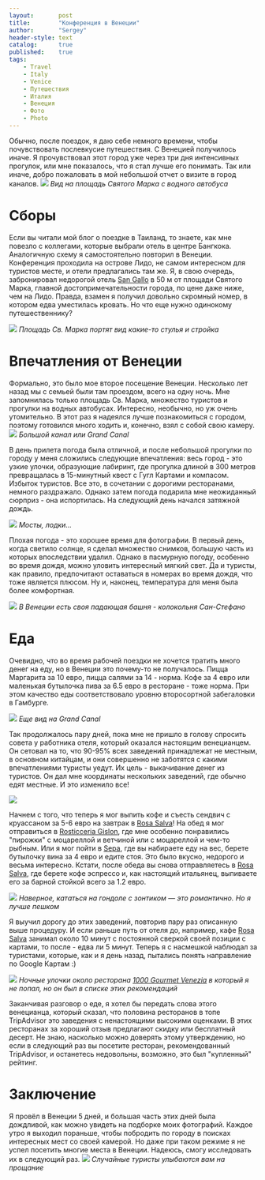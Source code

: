 ```yaml
---
layout:       post
title:        "Конференция в Венеции"
author:       "Sergey"
header-style: text
catalog:      true
published:    true
tags:
    - Travel
    - Italy
    - Venice
    - Путешествия
    - Италия
    - Венеция
    - Фото
    - Photo
---
```


Обычно, после поездок, я даю себе немного времени, чтобы почувствовать послевкусие путешествия. С Венецией получилось иначе. Я прочувствовал этот город уже через три дня интенсивных прогулок, или мне показалось, что я стал лучше его понимать. Так или иначе, добро пожаловать в мой небольшой отчет о визите в город каналов.
![]({{site.baseurl}}/img/5_venice/marco_main.jpeg)
 *Вид на площадь Святого Марка с водного автобуса*


# Сборы

Если вы читали мой блог о поездке в Таиланд, то знаете, как мне повезло с коллегами, которые выбрали отель в центре Бангкока. Аналогичную схему я самостоятельно повторил в Венеции. Конференция проходила на острове Лидо, не самом интересном для туристов месте, и отели предлагались там же. Я, в свою очередь, забронировал недорогой отель [San Gallo](https://goo.gl/maps/BMjKsh6gRWUfY2Mi9) в 50 м от площади Святого Марка, главной достопримечательности города, по цене даже ниже, чем на Лидо. Правда, взамен я получил довольно скромный номер, в котором едва уместилась кровать. Но что еще нужно одинокому путешественнику? 

![]({{site.baseurl}}/img/5_venice/marco.jpeg)
 *Площадь Св. Марка портят вид какие-то стулья и стройка*
 
# Впечатления от Венеции
 
Формально, это было мое второе посещение Венеции. Несколько лет назад мы с семьей были там проездом, всего на одну ночь. Мне запомнилась только площадь Св. Марка, множество туристов и прогулки на водных автобусах. Интересно, необычно, но уж очень утомительно. В этот раз я надеялся лучше познакомиться с городом, поэтому готовился много ходить и, конечно, взял с собой свою камеру.
![]({{site.baseurl}}/img/5_venice/canale.jpeg)
 *Большой канал или Grand Canal*
 

В день прилета погода была отличной, и после небольшой прогулки по городу у меня сложились следующие впечатления: весь город - это узкие улочки, образующие лабиринт, где прогулка длиной в 300 метров превращалась в 15-минутный квест с Гугл Картами и компасом. Избыток туристов. Все это, в сочетании с дорогими ресторанами, немного раздражало. Однако затем погода подарила мне неожиданный сюрприз - она испортилась. На следующий день начался затяжной дождь.

![]({{site.baseurl}}/img/5_venice/bridge.jpeg)
 *Мосты, лодки...*

Плохая погода - это хорошее время для фотографии. В первый день, когда светило солнце, я сделал множество снимков, большую часть из которых впоследствии удалил. Однако в пасмурную погоду, особенно во время дождя, можно уловить интересный мягкий свет. Да и туристы, как правило, предпочитают оставаться в номерах во время дождя, что тоже является плюсом. Ну и, наконец, температура для меня была более комфортная. 

![]({{site.baseurl}}/img/5_venice/tower.jpeg)
 *В Венеции есть своя падающая башня - колокольня Сан-Стефано*
 
# Еда 

Очевидно, что во время рабочей поездки не хочется тратить много денег на еду, но в Венеции это почему-то не получалось. Пицца Маргарита за 10 евро, пицца салями за 14 - норма. Кофе за 4 евро или маленькая бутылочка пива за 6.5 евро в ресторане - тоже норма. При этом качество еды соответствовало уровню второсортной забегаловки в Гамбурге. 

![]({{site.baseurl}}/img/5_venice/grand.jpeg)
 *Еще вид на Grand Canal*

Так продолжалось пару дней, пока мне не пришло в голову спросить совета у работника отеля, который оказался настоящим венецианцем. Он сетовал на то, что 90-95% всех заведений принадлежат не местным, в основном китайцам, и они совершенно не заботятся с какими впечатлениями туристы уедут. Их цель - выкачивание денег из туристов. Он дал мне координаты нескольких заведений, где обычно едят местные. И это изменило все!
 
 ![]({{site.baseurl}}/img/5_venice/floor.jpeg)
 
Начнем с того, что теперь я мог выпить кофе и съесть сендвич с круассаном за 5-6 евро на завтрак в [Rosa Salva](https://goo.gl/maps/wD7jqFXkgf22wcuh7)! 
На обед я мог отправиться в [Rosticceria Gislon](https://goo.gl/maps/LnFXpU2bpsuFXwa36), где мне особенно понравились "пирожки" с моцареллой и ветчиной или с моцареллой и чем-то рыбным. Или я мог пойти в [Sepa](https://goo.gl/maps/KpKVx8aoRjoMm5z69), где вы набираете еду на вес, берете бутылочку вина за 4 евро и едите стоя. Это было вкусно, недорого и весьма интересно. Кстати, после обеда вы снова отправляетесь в [Rosa Salva](https://goo.gl/maps/wD7jqFXkgf22wcuh7), где берете кофе эспрессо и, как настоящий итальянец, выпиваете его за барной стойкой всего за 1.2 евро.
 
  ![]({{site.baseurl}}/img/5_venice/gondola_rain.jpeg)
 *Наверное, кататься на гондоле с зонтиком — это романтично. Но я лучше пешком*
 
 Я выучил дорогу до этих заведений, повторив пару раз описанную выше процедуру. И если раньше путь от отеля до, например, кафе [Rosa Salva](https://goo.gl/maps/wD7jqFXkgf22wcuh7) занимал около 10 минут с постоянной сверкой своей позиции с картами, то после - едва ли 5 минут. Теперь я с насмешкой наблюдал за туристами, которые, как и я день назад, пытались понять направление по Google Картам :)
 
  ![]({{site.baseurl}}/img/5_venice/night.jpeg)
 *Ночные улочки около ресторана [1000 Gourmet Venezia](https://goo.gl/maps/gDXjPFi1SfxctdpVA) в который я не попал, но он был в списке этих рекомендаций*

Заканчивая разговор о еде, я хотел бы передать слова этого венецианца, который сказал, что половина ресторанов в топе TripAdvisor это заведения с ненастоящими высокими оценками. В этих ресторанах за хороший отзыв предлагают скидку или бесплатный десерт. Не знаю, насколько можно доверять этому утверждению, но если в следующий раз вы посетите ресторан, рекомендованный TripAdvisor, и останетесь недовольны, возможно, это был "купленный" рейтинг.

# Заключение

Я провёл в Венеции 5 дней, и большая часть этих дней была дождливой, как можно увидеть на подборке моих фотографий. Каждое утро я выходил пораньше, чтобы побродить по городу в поисках интересных мест со своей камерой. Но даже при таком режиме я не успел посетить многие места в Венеции. Надеюсь, смогу исследовать их в следующий раз.
  ![]({{site.baseurl}}/img/5_venice/gondola.jpeg)
 *Случайные туристы улыбаются вам на прощание*
